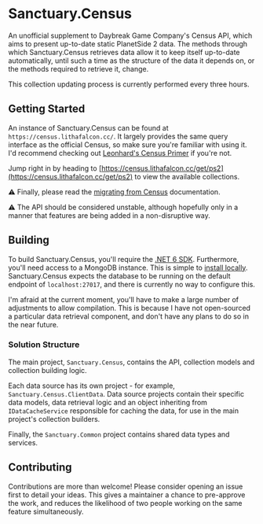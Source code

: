 ﻿# Sanctuary.Census

An unofficial supplement to Daybreak Game Company's Census API, which aims to present up-to-date static PlanetSide 2 data.
The methods through which Sanctuary.Census retrieves data allow it to keep itself up-to-date automatically, until
such a time as the structure of the data it depends on, or the methods required to retrieve it, change.

This collection updating process is currently performed every three hours.

## Getting Started

An instance of Sanctuary.Census can be found at `https://census.lithafalcon.cc/`. It largely provides the same query interface
as the official Census, so make sure you're familiar with using it. I'd recommend checking out
[Leonhard's Census Primer](https://github.com/leonhard-s/auraxium/wiki/Census-API-Primer) if you're not.

Jump right in by heading to [https://census.lithafalcon.cc/get/ps2](https://census.lithafalcon.cc/get/ps2) to view the available collections.

⚠ Finally, please read the [migrating from Census](docs/migrating-from-census.md) documentation.

⚠ The API should be considered unstable, although hopefully only in a manner that features are being added in a non-disruptive way.

## Building

To build Sanctuary.Census, you'll require the [.NET 6 SDK](https://dotnet.microsoft.com/en-us/download/dotnet/6.0).
Furthermore, you'll need access to a MongoDB instance. This is simple to [install locally](https://www.mongodb.com/docs/manual/installation/).
Sanctuary.Census expects the database to be running on the default endpoint of `localhost:27017`, and there is currently
no way to configure this.

I'm afraid at the current moment, you'll have to make a large number of adjustments to allow compilation.
This is because I have not open-sourced a particular data retrieval component, and don't have any plans to
do so in the near future.

### Solution Structure

The main project, `Sanctuary.Census`, contains the API, collection models and collection building logic.

Each data source has its own project - for example, `Sanctuary.Census.ClientData`. Data source projects contain their
specific data models, data retrieval logic and an object inheriting from `IDataCacheService` responsible for caching the data, for use in
the main project's collection builders.

Finally, the `Sanctuary.Common` project contains shared data types and services.

## Contributing

Contributions are more than welcome! Please consider opening an issue first to detail your ideas. This gives a maintainer a chance to pre-approve
the work, and reduces the likelihood of two people working on the same feature simultaneously.
